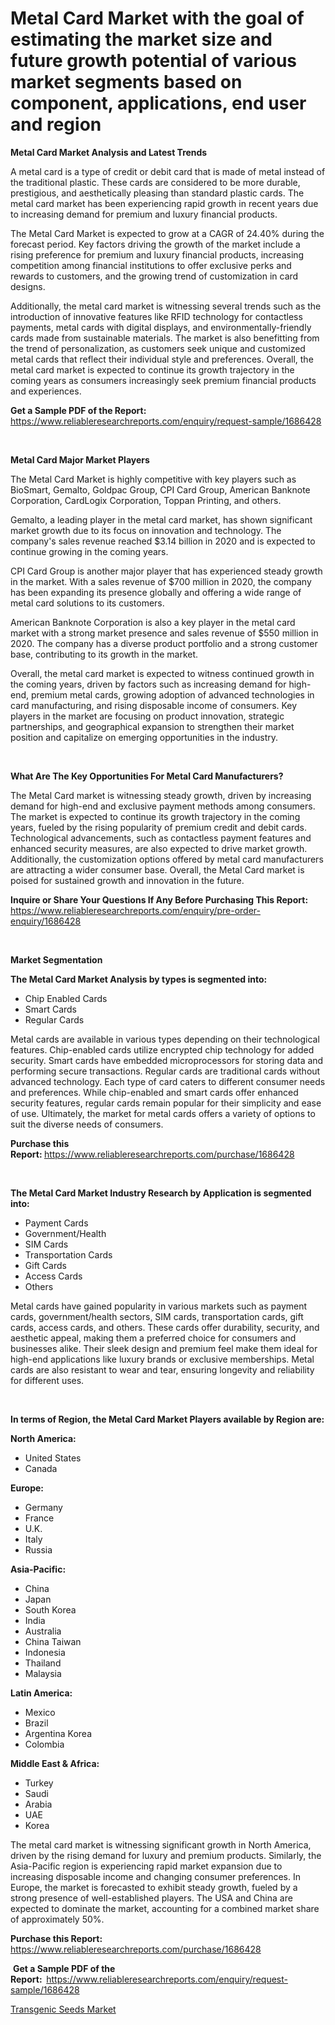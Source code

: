 <p><h1>Metal Card Market with the goal of estimating the market size and future growth potential of various market segments based on component, applications, end user and region</h1></p><p><strong>Metal Card Market Analysis and Latest Trends</strong></p>
<p><p>A metal card is a type of credit or debit card that is made of metal instead of the traditional plastic. These cards are considered to be more durable, prestigious, and aesthetically pleasing than standard plastic cards. The metal card market has been experiencing rapid growth in recent years due to increasing demand for premium and luxury financial products.</p><p>The Metal Card Market is expected to grow at a CAGR of 24.40% during the forecast period. Key factors driving the growth of the market include a rising preference for premium and luxury financial products, increasing competition among financial institutions to offer exclusive perks and rewards to customers, and the growing trend of customization in card designs.</p><p>Additionally, the metal card market is witnessing several trends such as the introduction of innovative features like RFID technology for contactless payments, metal cards with digital displays, and environmentally-friendly cards made from sustainable materials. The market is also benefitting from the trend of personalization, as customers seek unique and customized metal cards that reflect their individual style and preferences. Overall, the metal card market is expected to continue its growth trajectory in the coming years as consumers increasingly seek premium financial products and experiences.</p></p>
<p><strong>Get a Sample PDF of the Report:&nbsp;</strong> <a href="https://www.reliableresearchreports.com/enquiry/request-sample/1686428">https://www.reliableresearchreports.com/enquiry/request-sample/1686428</a></p>
<p>&nbsp;</p>
<p><strong>Metal Card Major Market Players</strong></p>
<p><p>The Metal Card Market is highly competitive with key players such as BioSmart, Gemalto, Goldpac Group, CPI Card Group, American Banknote Corporation, CardLogix Corporation, Toppan Printing, and others.</p><p>Gemalto, a leading player in the metal card market, has shown significant market growth due to its focus on innovation and technology. The company's sales revenue reached $3.14 billion in 2020 and is expected to continue growing in the coming years.</p><p>CPI Card Group is another major player that has experienced steady growth in the market. With a sales revenue of $700 million in 2020, the company has been expanding its presence globally and offering a wide range of metal card solutions to its customers.</p><p>American Banknote Corporation is also a key player in the metal card market with a strong market presence and sales revenue of $550 million in 2020. The company has a diverse product portfolio and a strong customer base, contributing to its growth in the market.</p><p>Overall, the metal card market is expected to witness continued growth in the coming years, driven by factors such as increasing demand for high-end, premium metal cards, growing adoption of advanced technologies in card manufacturing, and rising disposable income of consumers. Key players in the market are focusing on product innovation, strategic partnerships, and geographical expansion to strengthen their market position and capitalize on emerging opportunities in the industry.</p></p>
<p>&nbsp;</p>
<p><strong>What Are The Key Opportunities For Metal Card Manufacturers?</strong></p>
<p><p>The Metal Card market is witnessing steady growth, driven by increasing demand for high-end and exclusive payment methods among consumers. The market is expected to continue its growth trajectory in the coming years, fueled by the rising popularity of premium credit and debit cards. Technological advancements, such as contactless payment features and enhanced security measures, are also expected to drive market growth. Additionally, the customization options offered by metal card manufacturers are attracting a wider consumer base. Overall, the Metal Card market is poised for sustained growth and innovation in the future.</p></p>
<p><strong>Inquire or Share Your Questions If Any Before Purchasing This Report:</strong> <a href="https://www.reliableresearchreports.com/enquiry/pre-order-enquiry/1686428">https://www.reliableresearchreports.com/enquiry/pre-order-enquiry/1686428</a></p>
<p>&nbsp;</p>
<p><strong>Market Segmentation</strong></p>
<p><strong>The Metal Card Market Analysis by types is segmented into:</strong></p>
<p><ul><li>Chip Enabled Cards</li><li>Smart Cards</li><li>Regular Cards</li></ul></p>
<p><p>Metal cards are available in various types depending on their technological features. Chip-enabled cards utilize encrypted chip technology for added security. Smart cards have embedded microprocessors for storing data and performing secure transactions. Regular cards are traditional cards without advanced technology. Each type of card caters to different consumer needs and preferences. While chip-enabled and smart cards offer enhanced security features, regular cards remain popular for their simplicity and ease of use. Ultimately, the market for metal cards offers a variety of options to suit the diverse needs of consumers.</p></p>
<p><strong>Purchase this Report:&nbsp;</strong><a href="https://www.reliableresearchreports.com/purchase/1686428">https://www.reliableresearchreports.com/purchase/1686428</a></p>
<p>&nbsp;</p>
<p><strong>The Metal Card Market Industry Research by Application is segmented into:</strong></p>
<p><ul><li>Payment Cards</li><li>Government/Health</li><li>SIM Cards</li><li>Transportation Cards</li><li>Gift Cards</li><li>Access Cards</li><li>Others</li></ul></p>
<p><p>Metal cards have gained popularity in various markets such as payment cards, government/health sectors, SIM cards, transportation cards, gift cards, access cards, and others. These cards offer durability, security, and aesthetic appeal, making them a preferred choice for consumers and businesses alike. Their sleek design and premium feel make them ideal for high-end applications like luxury brands or exclusive memberships. Metal cards are also resistant to wear and tear, ensuring longevity and reliability for different uses.</p></p>
<p>&nbsp;</p>
<p><strong>In terms of Region, the Metal Card Market Players available by Region are:</strong></p>
<p>
    <p> <strong> North America: </strong>
        <ul>
            <li>United States</li>
            <li>Canada</li>
        </ul>
        </p> 
    <p> <strong> Europe: </strong>
        <ul>
            <li>Germany</li>
            <li>France</li>
            <li>U.K.</li>
            <li>Italy</li>
            <li>Russia</li>
        </ul>
        </p> 
    <p> <strong> Asia-Pacific: </strong>
        <ul>
            <li>China</li>
            <li>Japan</li>
            <li>South Korea</li>
            <li>India</li>
            <li>Australia</li>
            <li>China Taiwan</li>
            <li>Indonesia</li>
            <li>Thailand</li>
            <li>Malaysia</li>
        </ul>
        </p> 
    <p> <strong> Latin America: </strong>
        <ul>
            <li>Mexico</li>
            <li>Brazil</li>
            <li>Argentina Korea</li>
            <li>Colombia</li>
        </ul>
        </p> 
    <p> <strong> Middle East & Africa: </strong>
        <ul>
            <li>Turkey</li>
            <li>Saudi</li>
            <li>Arabia</li>
            <li>UAE</li>
            <li>Korea</li>
        </ul>
    </p>
    </p>
<p><p>The metal card market is witnessing significant growth in North America, driven by the rising demand for luxury and premium products. Similarly, the Asia-Pacific region is experiencing rapid market expansion due to increasing disposable income and changing consumer preferences. In Europe, the market is forecasted to exhibit steady growth, fueled by a strong presence of well-established players. The USA and China are expected to dominate the market, accounting for a combined market share of approximately 50%.</p></p>
<p><strong>Purchase this Report: </strong><a href="https://www.reliableresearchreports.com/purchase/1686428">https://www.reliableresearchreports.com/purchase/1686428</a></p>
<p>&nbsp;<strong>Get a Sample PDF of the Report:&nbsp;&nbsp;</strong><a href="https://www.reliableresearchreports.com/enquiry/request-sample/1686428">https://www.reliableresearchreports.com/enquiry/request-sample/1686428</a></p>
<p><strong></strong></p>
<p><p><a href="https://sudsy-motorcycle-bbc.notion.site/Transgenic-Seeds-Market-Provides-Detailed-Segmentation-of-this-Market-based-on-Type-Application-an-e2321b961b3f4032bcaa0e7a0fc13fad">Transgenic Seeds Market</a></p></p>